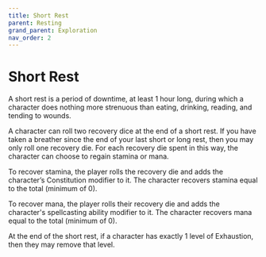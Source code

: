 ```yaml
---
title: Short Rest
parent: Resting
grand_parent: Exploration
nav_order: 2
---
```


# Short Rest
A short rest is a period of downtime, at least 1 hour long, during which a character does nothing more strenuous than eating, drinking, reading, and tending to wounds.

A character can roll two recovery dice at the end of a short rest. If you have taken a breather since the end of your last short or long rest, then you may only roll one recovery die. For each recovery die spent in this way, the character can choose to regain stamina or mana.

To recover stamina, the player rolls the recovery die and adds the character’s Constitution modifier to it. The character recovers stamina equal to the total (minimum of 0).

To recover mana, the player rolls their recovery die and adds the character's spellcasting ability modifier to it. The character recovers mana equal to the total (minimum of 0).

At the end of the short rest, if a character has exactly 1 level of Exhaustion, then they may remove that level.